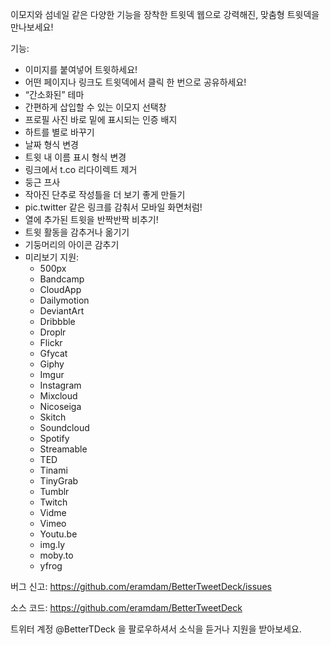 이모지와 섬네일 같은 다양한 기능을 장착한 트윗덱 웹으로 강력해진, 맞춤형 트윗덱을 만나보세요!

기능:
- 이미지를 붙여넣어 트윗하세요!
- 어떤 페이지나 링크도 트윗덱에서 클릭 한 번으로 공유하세요!
- “간소화된” 테마
- 간편하게 삽입할 수 있는 이모지 선택창
- 프로필 사진 바로 밑에 표시되는 인증 배지
- 하트를 별로 바꾸기
- 날짜 형식 변경
- 트윗 내 이름 표시 형식 변경
- 링크에서 t.co 리다이렉트 제거
- 둥근 프사
- 작아진 단추로 작성틀을 더 보기 좋게 만들기
- pic.twitter 같은 링크를 감춰서 모바일 화면처럼!
- 열에 추가된 트윗을 반짝반짝 비추기!
- 트윗 활동을 감추거나 옮기기
- 기둥머리의 아이콘 감추기
- 미리보기 지원:
  - 500px
  - Bandcamp
  - CloudApp
  - Dailymotion
  - DeviantArt
  - Dribbble
  - Droplr
  - Flickr
  - Gfycat
  - Giphy
  - Imgur
  - Instagram
  - Mixcloud
  - Nicoseiga
  - Skitch
  - Soundcloud
  - Spotify
  - Streamable
  - TED
  - Tinami
  - TinyGrab
  - Tumblr
  - Twitch
  - Vidme
  - Vimeo
  - Youtu.be
  - img.ly
  - moby.to
  - yfrog

버그 신고:
https://github.com/eramdam/BetterTweetDeck/issues

소스 코드:
https://github.com/eramdam/BetterTweetDeck

트위터 계정 @BetterTDeck 을 팔로우하셔서 소식을 듣거나 지원을 받아보세요.
